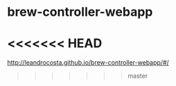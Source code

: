 brew-controller-webapp
======================
<<<<<<< HEAD
=======

http://leandrocosta.github.io/brew-controller-webapp/#/
>>>>>>> master
